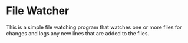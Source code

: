 # File Watcher
This is a simple file watching program that watches one or more files for changes and logs any new lines that are added to the files.
